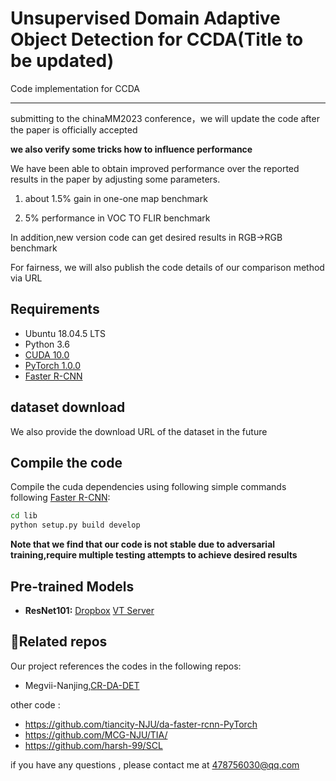 # Unsupervised Domain Adaptive Object Detection for CCDA(Title to be updated)
Code implementation for CCDA



---
submitting to the chinaMM2023 conference，we will update the code after the paper is officially accepted


**we also verify some tricks how to influence performance**

We have been able to obtain improved performance over the reported results in the paper by adjusting some parameters.

1. about 1.5% gain in one-one map benchmark

2. 5% performance in VOC TO FLIR benchmark 

In addition,new version code can get desired results in RGB->RGB benchmark

For fairness, we will also publish the code details of our comparison method via URL




## Requirements
* Ubuntu 18.04.5 LTS
* Python 3.6
* [CUDA 10.0](https://developer.nvidia.com/cuda-toolkit)
* [PyTorch 1.0.0](https://pytorch.org)
* [Faster R-CNN](https://github.com/jwyang/faster-rcnn.pytorch/tree/pytorch-1.0)


## dataset download

We also provide the download URL of the dataset in the future




## Compile the code

Compile the cuda dependencies using following simple commands following [Faster R-CNN](https://github.com/jwyang/faster-rcnn.pytorch/tree/pytorch-1.0):
```bash
cd lib
python setup.py build develop
```


**Note that we find that our code is not stable due to adversarial training,require multiple testing attempts to achieve desired results**



## Pre-trained Models


* **ResNet101:** [Dropbox](https://www.dropbox.com/s/iev3tkbz5wyyuz9/resnet101_caffe.pth?dl=0)  [VT Server](https://filebox.ece.vt.edu/~jw2yang/faster-rcnn/pretrained-base-models/resnet101_caffe.pth)




## :pencil:Related repos
Our project references the codes in the following repos:

* Megvii-Nanjing,[CR-DA-DET](https://github.com/Megvii-Nanjing/CR-DA-DET)


other code :
* https://github.com/tiancity-NJU/da-faster-rcnn-PyTorch
* https://github.com/MCG-NJU/TIA/
* https://github.com/harsh-99/SCL



if you have any questions , please contact me at 478756030@qq.com

